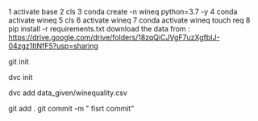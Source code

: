   1 activate base
   2 cls
   3 conda create -n wineq python=3.7 -y
   4 conda activate wineq
   5 cls
   6 activate wineq
   7 conda activate wineq
   touch req
   8 pip install -r requirements.txt
   download the data from : https://drive.google.com/drive/folders/18zqQiCJVgF7uzXgfbIJ-04zgz1ItNfF5?usp=sharing

   git init 

   dvc init 

   dvc add data_given/winequality.csv

   git add .
   git commit -m " fisrt commit"
   

